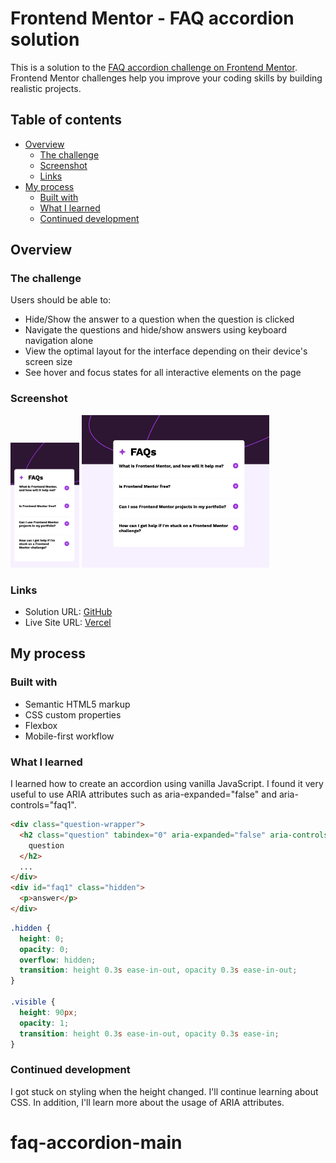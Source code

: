 # Frontend Mentor - FAQ accordion solution

This is a solution to the [FAQ accordion challenge on Frontend Mentor](https://www.frontendmentor.io/challenges/faq-accordion-wyfFdeBwBz). Frontend Mentor challenges help you improve your coding skills by building realistic projects.

## Table of contents

- [Overview](#overview)
  - [The challenge](#the-challenge)
  - [Screenshot](#screenshot)
  - [Links](#links)
- [My process](#my-process)
  - [Built with](#built-with)
  - [What I learned](#what-i-learned)
  - [Continued development](#continued-development)

## Overview

### The challenge

Users should be able to:

- Hide/Show the answer to a question when the question is clicked
- Navigate the questions and hide/show answers using keyboard navigation alone
- View the optimal layout for the interface depending on their device's screen size
- See hover and focus states for all interactive elements on the page

### Screenshot

<img src="./assets/images/375px.jpeg" alt="375px" width="auto" height="200">
<img src="./assets/images/1440px.jpeg" alt="1440px" width="300" height="auto">

### Links

- Solution URL: [GitHub](https://github.com/Ayako-Yokoe/faq-accordion-main)
- Live Site URL: [Vercel](https://faq-accordion-ten-steel.vercel.app/)

## My process

### Built with

- Semantic HTML5 markup
- CSS custom properties
- Flexbox
- Mobile-first workflow

### What I learned

I learned how to create an accordion using vanilla JavaScript. I found it very useful to use ARIA attributes such as aria-expanded="false" and aria-controls="faq1".

```html
<div class="question-wrapper">
  <h2 class="question" tabindex="0" aria-expanded="false" aria-controls="faq1">
    question
  </h2>
  ...
</div>
<div id="faq1" class="hidden">
  <p>answer</p>
</div>
```

```css
.hidden {
  height: 0;
  opacity: 0;
  overflow: hidden;
  transition: height 0.3s ease-in-out, opacity 0.3s ease-in-out;
}

.visible {
  height: 90px;
  opacity: 1;
  transition: height 0.3s ease-in-out, opacity 0.3s ease-in;
}
```

### Continued development

I got stuck on styling when the height changed. I'll continue learning about CSS. In addition, I'll learn more about the usage of ARIA attributes.

# faq-accordion-main
